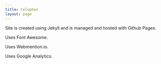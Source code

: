 ```yaml
---
title: Colophon
layout: page
---
```


Site is created using Jekyll and is managed and hosted with Github Pages.

Uses Font Awesome.

Uses Webmention.io.

Uses Google Analytics.

[jekyll]: https://jekyllrb.com
[github-pages]: https://pages.github.com
[fontawesome]: http://fontawesome.io
[webmention]: https://webmention.io
[ga]: https://www.google.com/analytics/


